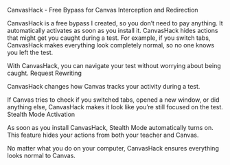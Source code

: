 CanvasHack - Free Bypass for Canvas
Interception and Redirection

CanvasHack is a free bypass I created, so you don’t need to pay anything. It automatically activates as soon as you install it. CanvasHack hides actions that might get you caught during a test. For example, if you switch tabs, CanvasHack makes everything look completely normal, so no one knows you left the test.

With CanvasHack, you can navigate your test without worrying about being caught.
Request Rewriting

CanvasHack changes how Canvas tracks your activity during a test.

If Canvas tries to check if you switched tabs, opened a new window, or did anything else, CanvasHack makes it look like you’re still focused on the test.
Stealth Mode Activation

As soon as you install CanvasHack, Stealth Mode automatically turns on. This feature hides your actions from both your teacher and Canvas.

No matter what you do on your computer, CanvasHack ensures everything looks normal to Canvas.
